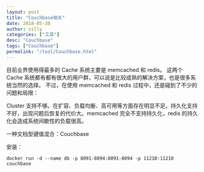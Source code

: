 ```yaml
---
layout: post
title: "Couchbase相关"
date: 2018-05-30
author: silly
categories: ["工具"]
desc: "Couchbase"
tags: ["Couchbase"]
permalink: "/tool/Couchbase.html"
---
```


目前业界使用得最多的 Cache 系统主要是 memcached 和 redis。 这两个 Cache 系统都有都有很大的用户群，可以说是比较成熟的解决方案，也是很多系统当然的选择。 不过，在使用 memcached 和 redis 过程中，还是碰到了不少的问题和局限：

Cluster 支持不够。在扩容、负载均衡、高可用等方面存在明显不足。持久化支持不好，出现问题后恢复的代价大。memcached 完全不支持持久化，redis 的持久化会造成系统间歇性的负载很高。

一种文档型键值混合：Couchbase

安装：

```
docker run -d --name db -p 8091-8094:8091-8094 -p 11210:11210 couchbase
```